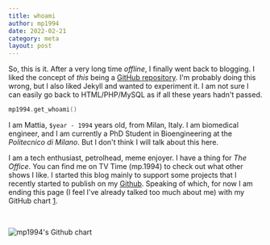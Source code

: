 ```yaml
---
title: whoami
author: mp1994
date: 2022-02-21
category: meta
layout: post
---
```


So, this is it. After a very long time _offline_, I finally went back to blogging. I liked the concept of _this_ being a <a href="https://github.com/mp1994/mp1994.github.io">GitHub repository</a>. I'm probably doing this wrong, but I also liked Jekyll and wanted to experiment it. I am not sure I can easily go back to HTML/PHP/MySQL as if all these years hadn't passed.

```c++
mp1994.get_whoami()
```

I am Mattia, ```$year - 1994``` years old, from Milan, Italy. I am biomedical engineer, and I am currently a PhD Student in Bioengineering at the _Politecnico di Milano_. But I don't think I will talk about this here.

I am a tech enthusiast, petrolhead, meme enjoyer. I have a thing for _The Office_. You can find me on TV Time (mp.1994) to check out what other shows I like. I started this blog mainly to support some projects that I recently started to publish on my <a href="https://github.com/mp1994/">Github</a>. Speaking of which, for now I am ending this page (I feel I've already talked too much about me) with my GitHub chart [1].

&nbsp; <!-- vertical space -->

<img src="https://ghchart.rshah.org/mp1994" alt="mp1994's Github chart">

[1]: https://ghchart.rshah.org/
